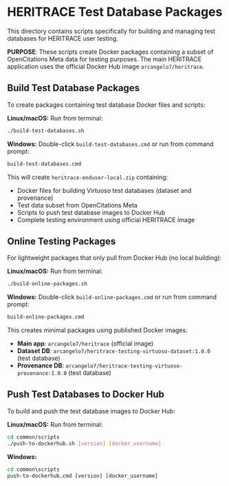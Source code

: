 # HERITRACE Test Database Packages

This directory contains scripts specifically for building and managing test databases for HERITRACE user testing.

**PURPOSE**: These scripts create Docker packages containing a subset of OpenCitations Meta data for testing purposes. The main HERITRACE application uses the official Docker Hub image `arcangelo7/heritrace`.

## Build Test Database Packages

To create packages containing test database Docker files and scripts:

**Linux/macOS:**
Run from terminal:
```bash
./build-test-databases.sh
```

**Windows:**
Double-click `build-test-databases.cmd` or run from command prompt:
```cmd
build-test-databases.cmd
```

This will create `heritrace-enduser-local.zip` containing:
- Docker files for building Virtuoso test databases (dataset and provenance)
- Test data subset from OpenCitations Meta
- Scripts to push test database images to Docker Hub
- Complete testing environment using official HERITRACE image

## Online Testing Packages

For lightweight packages that only pull from Docker Hub (no local building):

**Linux/macOS:**
Run from terminal:
```bash
./build-online-packages.sh
```

**Windows:**
Double-click `build-online-packages.cmd` or run from command prompt:
```cmd
build-online-packages.cmd
```

This creates minimal packages using published Docker images:
- **Main app**: `arcangelo7/heritrace` (official image)
- **Dataset DB**: `arcangelo7/heritrace-testing-virtuoso-dataset:1.0.0` (test database)
- **Provenance DB**: `arcangelo7/heritrace-testing-virtuoso-provenance:1.0.0` (test database)

## Push Test Databases to Docker Hub

To build and push the test database images to Docker Hub:

**Linux/macOS:**
Run from terminal:
```bash
cd common/scripts
./push-to-dockerhub.sh [version] [docker_username]
```

**Windows:**
```cmd
cd common\scripts
push-to-dockerhub.cmd [version] [docker_username]
```